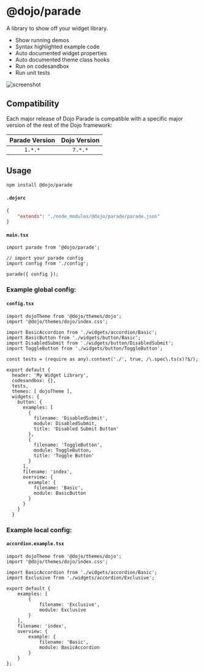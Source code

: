 # @dojo/parade

A library to show off your widget library.

-   Show running demos
-   Syntax highlighted example code
-   Auto documented widget properties
-   Auto documented theme class hooks
-   Run on codesandbox
-   Run unit tests

![screenshot](/screenshot.png?raw=true 'screenshot')

## Compatibility

Each major release of Dojo Parade is compatible with a specific major version of the rest of the Dojo framework:

| Parade Version | Dojo Version |
| :------------: | :----------: |
|    `1.*.*`     |   `7.*.*`    |

## Usage

```bash
npm install @dojo/parade
```

#### **`.dojorc`**

```json
{
	"extends": "./node_modules/@dojo/parade/parade.json"
}
```

#### **`main.tsx`**

```tsx
import parade from '@dojo/parade';

// import your parade config
import config from './config';

parade({ config });
```

### Example global config:

#### **`config.tsx`**

```tsx
import dojoTheme from '@dojo/themes/dojo';
import '@dojo/themes/dojo/index.css';

import BasicAccordion from './widgets/accordion/Basic';
import BasicButton from './widgets/button/Basic';
import DisabledSubmit from './widgets/button/DisabledSubmit';
import ToggleButton from './widgets/button/ToggleButton';

const tests = (require as any).context('./', true, /\.spec\.ts(x)?$/);

export default {
  header: 'My Widget Library',
  codesandbox: {},
  tests,
  themes: [ dojoTheme ],
  widgets: {
    button: {
      examples: [
        {
          filename: 'DisabledSubmit',
          module: DisabledSubmit,
          title: 'Disabled Submit Button'
        },
        {
          filename: 'ToggleButton',
          module: ToggleButton,
          title: 'Toggle Button'
        }
      ],
      filename: 'index',
      overview: {
        example: {
          filename: 'Basic',
          module: BasicButton
        }
      }
    }
  }
```

### Example local config:

#### **`accordion.example.tsx`**

```tsx
import dojoTheme from '@dojo/themes/dojo';
import '@dojo/themes/dojo/index.css';

import BasicAccordion from './widgets/accordion/Basic';
import Exclusive from './widgets/accordion/Exclusive';

export default {
	examples: [
		{
			filename: 'Exclusive',
			module: Exclusive
		}
	],
	filename: 'index',
	overview: {
		example: {
			filename: 'Basic',
			module: BasicAccordion
		}
	}
};
```
